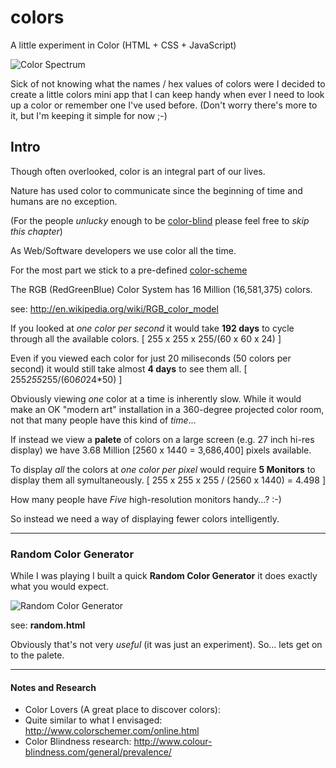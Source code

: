 colors
======

A little experiment in Color (HTML + CSS + JavaScript)

![Color Spectrum](https://raw.github.com/nelsonic/colors/master/screenshots/Color-spectrum-thin.png "Color spectrum")

Sick of not knowing what the names / hex values of colors were I decided to create a little colors mini app that I can keep handy when ever I need to look up a color or remember one I've used before. (Don't worry there's more to it, but I'm keeping it simple for now ;-)

## Intro

Though often overlooked, color is an integral part of our lives.

Nature has used color to communicate since the beginning of time and humans are no exception.

(For the people *unlucky* enough to be 
[color-blind](http://en.wikipedia.org/wiki/Color_blindness) 
please feel free to *skip this chapter*)

As Web/Software developers we use color all the time.

For the most part we stick to a pre-defined [color-scheme](http://en.wikipedia.org/wiki/Color_scheme) 

The RGB (RedGreenBlue) Color System has 16 Million (16,581,375) colors. 

see: http://en.wikipedia.org/wiki/RGB_color_model

If you looked at *one color per second* it would take **192 days** to cycle through all the available colors. [ 255 x 255 x 255/(60 x 60 x 24) ]

Even if you viewed each color for just 20 miliseconds (50 colors per second) it would still take almost **4 days** to see them all. [ 255*255*255/(60*60*24*50) ]

Obviously viewing *one* color at a time is inherently slow. 
While it would make an OK "modern art" installation 
in a 360-degree projected color room, 
not that many people have this kind of *time*...

If instead we view a **palete** of colors on a large screen (e.g. 27 inch hi-res display) we have 3.68 Million [2560 x 1440 = 3,686,400] pixels available. 

To display *all* the colors at *one color per pixel*
would require **5 Monitors** to display them all symultaneously. 
[ 255 x 255 x 255 / (2560 x 1440) = 4.498 ]

How many people have *Five* high-resolution monitors handy...? :-)

So instead we need a way of displaying fewer colors intelligently.



- - -

### Random Color Generator

While I was playing I built a quick **Random Color Generator** 
it does exactly what you would expect. 

![Random Color Generator](https://raw.github.com/nelsonic/colors/master/screenshots/random-color-generator.png "A Simple Random Color Generator!")

see: **random.html**

Obviously that's not very *useful* (it was just an experiment). 
So... lets get on to the palete.


- - -

#### Notes and Research

- Color Lovers (A great place to discover colors): 
- Quite similar to what I envisaged: http://www.colorschemer.com/online.html
- Color Blindness research: http://www.colour-blindness.com/general/prevalence/
